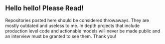 ## Hello hello! Please Read!

Repositories posted here should be considered throwaways. They are mostly outdated and useless to me. In depth projects that include production level code and actionable models will never be made public and an interview must be granted to see them. Thank you!

